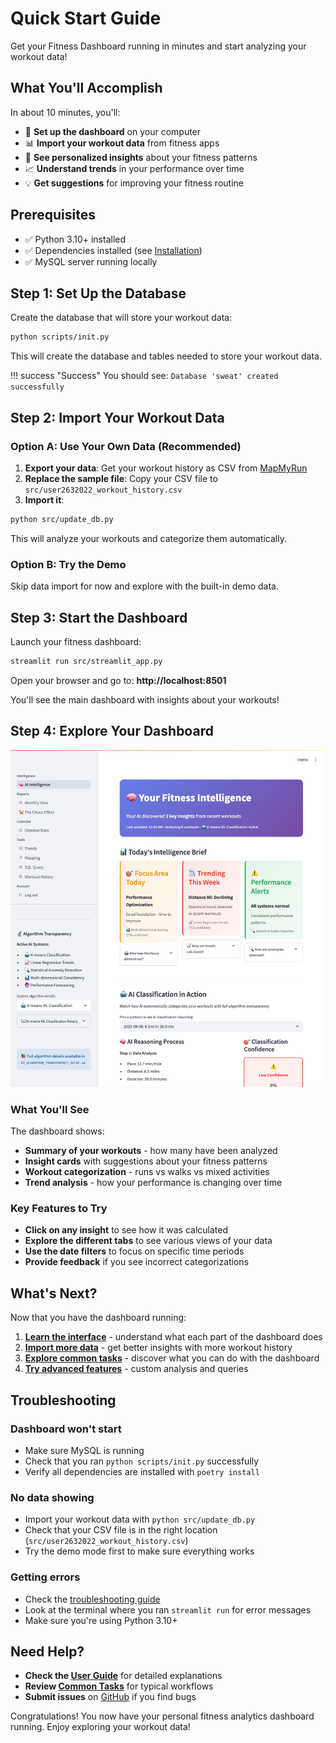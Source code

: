 # Quick Start Guide

Get your Fitness Dashboard running in minutes and start analyzing your workout data!

## What You'll Accomplish

In about 10 minutes, you'll:

- 🔧 **Set up the dashboard** on your computer
- 📊 **Import your workout data** from fitness apps
- 🧠 **See personalized insights** about your fitness patterns
- 📈 **Understand trends** in your performance over time
- 💡 **Get suggestions** for improving your fitness routine

## Prerequisites

- ✅ Python 3.10+ installed
- ✅ Dependencies installed (see [Installation](installation.md))
- ✅ MySQL server running locally

## Step 1: Set Up the Database

Create the database that will store your workout data:

```bash
python scripts/init.py
```

This will create the database and tables needed to store your workout data.

!!! success "Success"
    You should see: `Database 'sweat' created successfully`

## Step 2: Import Your Workout Data

### Option A: Use Your Own Data (Recommended)

1. **Export your data**: Get your workout history as CSV from [MapMyRun](https://www.mapmyfitness.com/workout/export/csv)
2. **Replace the sample file**: Copy your CSV file to `src/user2632022_workout_history.csv`
3. **Import it**:

```bash
python src/update_db.py
```

This will analyze your workouts and categorize them automatically.

### Option B: Try the Demo

Skip data import for now and explore with the built-in demo data.

## Step 3: Start the Dashboard

Launch your fitness dashboard:

```bash
streamlit run src/streamlit_app.py
```

Open your browser and go to: **http://localhost:8501**

You'll see the main dashboard with insights about your workouts!

## Step 4: Explore Your Dashboard

![Your Dashboard](../assets/screenshots/pages/intelligence-dashboard-full.png)

### What You'll See

The dashboard shows:
- **Summary of your workouts** - how many have been analyzed
- **Insight cards** with suggestions about your fitness patterns
- **Workout categorization** - runs vs walks vs mixed activities
- **Trend analysis** - how your performance is changing over time

### Key Features to Try

- **Click on any insight** to see how it was calculated
- **Explore the different tabs** to see various views of your data
- **Use the date filters** to focus on specific time periods
- **Provide feedback** if you see incorrect categorizations

## What's Next?

Now that you have the dashboard running:
1. **[Learn the interface](../user-guide/dashboard-overview.md)** - understand what each part of the dashboard does
2. **[Import more data](../user-guide/data-import.md)** - get better insights with more workout history
3. **[Explore common tasks](../user-guide/user-journeys.md)** - discover what you can do with the dashboard
4. **[Try advanced features](../user-guide/sql-queries.md)** - custom analysis and queries

## Troubleshooting

### **Dashboard won't start**
- Make sure MySQL is running
- Check that you ran `python scripts/init.py` successfully
- Verify all dependencies are installed with `poetry install`

### **No data showing**
- Import your workout data with `python src/update_db.py`
- Check that your CSV file is in the right location (`src/user2632022_workout_history.csv`)
- Try the demo mode first to make sure everything works

### **Getting errors**
- Check the [troubleshooting guide](../reference/troubleshooting.md)
- Look at the terminal where you ran `streamlit run` for error messages
- Make sure you're using Python 3.10+

## Need Help?

- **Check the [User Guide](../user-guide/dashboard-overview.md)** for detailed explanations
- **Review [Common Tasks](../user-guide/user-journeys.md)** for typical workflows
- **Submit issues** on [GitHub](https://github.com/dagny/fitness-dashboard/issues) if you find bugs

Congratulations! You now have your personal fitness analytics dashboard running. Enjoy exploring your workout data!